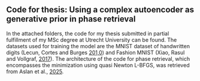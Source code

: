 ## Code for thesis: Using a complex autoencoder as generative prior in phase retrieval

In the attached folders, the code for my thesis submitted in partial fulfillment of my MSc degree at Utrecht University can be found. 
The datasets used for training the model are the MNIST dataset of handwritten digits (Lecun, Cortes and Burges [201,0](http://yann.lecun.com/exdb/mnist)) and Fashion MNIST (Xiao, Rasul and Vollgraf, [2017](https://arxiv.org/abs/1708.07747)).
The architecture of the code for phase retrieval, which encompasses the minimization using quasi Newton L-BFGS, was retrieved from Aslan et al., [2025](https://arxiv.org/pdf/2502.01338). 
